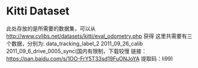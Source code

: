 # Kitti Dataset
此处存放的是所需要的数据集，可以从 http://www.cvlibs.net/datasets/kitti/eval_odometry.php 获得
这里共需要有三个数据，分别为: 
data_tracking_label_2
2011_09_26_calib
2011_09_6_drive_0005_sync(国内有限制，下载较慢 链接：https://pan.baidu.com/s/1OO-FrY5T33sd19FuONJoYA 
提取码：li99)
